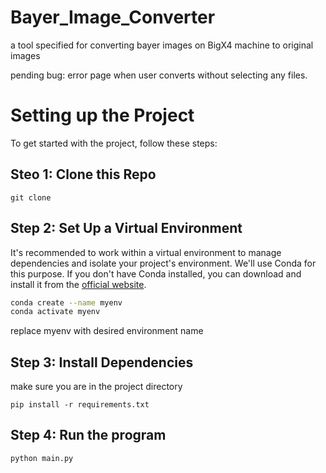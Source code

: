 # Bayer_Image_Converter
a tool specified for converting bayer images on BigX4 machine to original images

pending bug: error page when user converts without selecting any files.

# Setting up the Project

To get started with the project, follow these steps:

## Steo 1: Clone this Repo
```
git clone
```

## Step 2: Set Up a Virtual Environment

It's recommended to work within a virtual environment to manage dependencies and isolate your project's environment. We'll use Conda for this purpose. If you don't have Conda installed, you can download and install it from the [official website](https://docs.conda.io/en/latest/miniconda.html).

```bash
conda create --name myenv
conda activate myenv
```
replace myenv with desired environment name

## Step 3: Install Dependencies
make sure you are in the project directory
```
pip install -r requirements.txt
```

## Step 4: Run the program
```
python main.py
```
